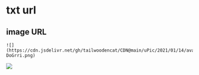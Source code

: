 # txt url


## image URL

```
![](https://cdn.jsdelivr.net/gh/tailwoodencat/CDN@main/uPic/2021/01/14/avatar-DoGrri.png)
```

![](https://cdn.jsdelivr.net/gh/tailwoodencat/CDN@main/uPic/2021/01/14/avatar-DoGrri.png)

